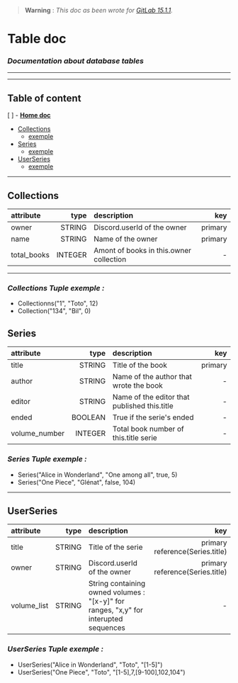 > **Warning** : *This doc as been wrote for [GitLab 15.1.1](https://gitlab.com/gitlab-org/gitlab-foss/-/tags/v15.1.1).*

# Table doc
### _Documentation about database tables_

_____________
_____________
## Table of content
[ ] - [**Home doc**](../../../README.md#discord-doc)
- [Collections](#collections)
	* [exemple](#collections-tuple-exemple-)
- [Series](#series)
	* [exemple](#series-tuple-exemple-)
- [UserSeries](#userseries)
	* [exemple](#userseries-tuple-exemple-)
_____________

## Collections

| attribute | type | description | key
| :--- | ---: | :--- | ---: |
| owner | STRING | Discord.userId of the owner | primary |
| name | STRING | Name of the owner | primary |
| total_books | INTEGER | Amont of books in this.owner collection | - |
____________

### ___Collections Tuple exemple :___

* Collectionns("1", "Toto", 12)
* Collection("134", "Bil", 0)

## Series

| attribute | type | description | key
| :--- | ---: | :--- | ---: |
| title | STRING | Title of the book| primary | primary |
| author | STRING | Name of the author that wrote the book | - |
| editor | STRING | Name of the editor that published this.title | - |
| ended | BOOLEAN | True if the serie's ended | - |
| volume_number | INTEGER | Total book number of this.title serie | - |

### ___Series Tuple exemple :___

* Series("Alice in Wonderland", "One among all", true, 5)
* Series("One Piece", "Glénat", false, 104)
__________

## UserSeries

| attribute | type | description | key
| :--- | ---: | :--- | ---: |
| title | STRING | Title of the serie | primary reference(Series.title) |
| owner | STRING | Discord.userId of the owner | primary reference(Series.title) |
| volume_list | STRING | String containing owned volumes : "\[x-y\]" for ranges, "x,y" for interupted sequences | - |

### ___UserSeries Tuple exemple :___

* UserSeries("Alice in Wonderland", "Toto", "\[1-5\]")
* UserSeries("One Piece", "Toto", "\[1-5\],7,[9-100],102,104")